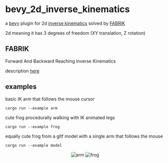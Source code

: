 # bevy_2d_inverse_kinematics

a [bevy](https://bevyengine.org/) plugin for 2d [inverse kinematics](https://en.wikipedia.org/wiki/Inverse_kinematics) solved by [FABRIK](http://www.andreasaristidou.com/FABRIK.html)


2d meaning it has 3 degrees of freedom (XY translation, Z rotation)

## FABRIK
Forward And Backward Reaching Inverse Kinematics

description [here](http://www.andreasaristidou.com/FABRIK.html)

## examples
basic IK arm that follows the mouse cursor
```
cargo run --example arm
```

cute frog procedurally walking with IK animated legs
```
cargo run --example frog
```

equally cute frog from a gltf model with a single arm that follows the mouse
```
cargo run --example model
```
<p align="center">
<img src="https://github.com/ntibi/bevy_2d_inverse_kinematics/blob/master/misc/arm.gif" alt="arm" />
<img src="https://github.com/ntibi/bevy_2d_inverse_kinematics/blob/master/misc/frog.gif" alt="frog" />
</p>
